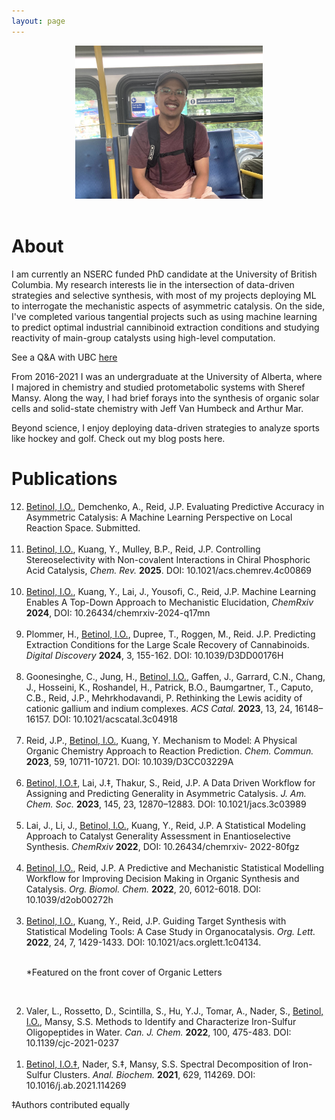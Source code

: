 ```yaml
---
layout: page
---
```

<div style="text-align: center;">
  <img src="/files/index/headshot.jpg" width="300">
</div>

<br>

# About

I am currently an NSERC funded PhD candidate at the University of British Columbia. My research interests lie in
the intersection of data-driven strategies and selective synthesis, with most of my projects deploying ML to interrogate the mechanistic aspects of asymmetric catalysis. On the side, I've completed various tangential projects such as using machine learning to predict optimal industrial cannibinoid extraction conditions and studying reactivity of main-group catalysts using high-level computation.

See a Q&A with UBC [here](https://www.grad.ubc.ca/campus-community/meet-our-students/betinol-isaiah)

From 2016-2021 I was an undergraduate at the University of Alberta, where I majored in chemistry and studied protometabolic systems with Sheref Mansy. Along the way, I had brief forays into the synthesis of organic solar cells and solid-state chemistry with Jeff Van Humbeck and Arthur Mar. 

Beyond science, I enjoy deploying data-driven strategies to analyze sports like hockey and golf. 
Check out my blog posts here.

# Publications
<ol reversed>

<li> <u>Betinol, I.O.</u>, Demchenko, A., Reid, J.P. Evaluating Predictive Accuracy in Asymmetric Catalysis: A
Machine Learning Perspective on Local Reaction Space. Submitted.</li>
<br>

<li> <u>Betinol, I.O.</u>, Kuang, Y., Mulley, B.P., Reid, J.P. Controlling Stereoselectivity with Non-covalent Interactions in Chiral Phosphoric Acid Catalysis, <i>Chem. Rev.</i> <b>2025</b>. DOI: 10.1021/acs.chemrev.4c00869</li>
<br>

<li> <u>Betinol, I.O.</u>, Kuang, Y., Lai, J., Yousofi, C., Reid, J.P. Machine Learning Enables A Top-Down
Approach to Mechanistic Elucidation, <i>ChemRxiv</i> <b>2024</b>, DOI: 10.26434/chemrxiv-2024-q17mn</li>
<br>

<li> Plommer, H., <u>Betinol, I.O.</u>, Dupree, T., Roggen, M., Reid. J.P. Predicting Extraction Conditions for
the Large Scale Recovery of Cannabinoids. <i>Digital Discovery</i> <b>2024</b>, 3, 155-162.
DOI: 10.1039/D3DD00176H</li>
<br>

<li> Goonesinghe, C., Jung, H., <u>Betinol, I.O.</u>, Gaffen, J., Garrard, C.N., Chang, J., Hosseini, K., Roshandel, H., Patrick, B.O., Baumgartner, T., Caputo, C.B., Reid, J.P., Mehrkhodavandi, P. Rethinking
the Lewis acidity of cationic gallium and indium complexes. <i>ACS Catal.</i> <b>2023</b>, 13, 24, 16148–16157.
DOI: 10.1021/acscatal.3c04918</li>
<br>

<li> Reid, J.P., <u>Betinol, I.O.</u>, Kuang, Y. Mechanism to Model: A Physical Organic Chemistry Approach
to Reaction Prediction. <i>Chem. Commun.</i> <b>2023</b>, 59, 10711-10721. DOI: 10.1039/D3CC03229A</li>
<br>

<li> <u>Betinol, I.O.‡</u>, Lai, J.‡, Thakur, S., Reid, J.P. A Data Driven Workflow for Assigning and Predicting
Generality in Asymmetric Catalysis. <i>J. Am. Chem. Soc.</i> <b>2023</b>, 145, 23, 12870–12883. DOI:
10.1021/jacs.3c03989</li>
<br>

<li> Lai, J., Li, J., <u>Betinol, I.O.</u>, Kuang, Y., Reid, J.P. A Statistical Modeling Approach to Catalyst
Generality Assessment in Enantioselective Synthesis. <i>ChemRxiv</i> <b>2022</b>, DOI: 10.26434/chemrxiv-
2022-80fgz</li>
<br>

<li> <u>Betinol, I.O.</u>, Reid, J.P. A Predictive and Mechanistic Statistical Modelling Workflow for Improving
Decision Making in Organic Synthesis and Catalysis. <i>Org. Biomol. Chem.</i> <b>2022</b>, 20, 6012-6018. DOI:
10.1039/d2ob00272h</li>
<br>

<li> <u>Betinol, I.O.</u>, Kuang, Y., Reid, J.P. Guiding Target Synthesis with Statistical Modeling Tools: A
Case Study in Organocatalysis. <i>Org. Lett.</i> <b>2022</b>, 24, 7, 1429-1433. DOI: 10.1021/acs.orglett.1c04134.

<br>*Featured on the front cover of Organic Letters</li>
<br>

<li> Valer, L., Rossetto, D., Scintilla, S., Hu, Y.J., Tomar, A., Nader, S., <u>Betinol, I.O.</u>, Mansy, S.S.
Methods to Identify and Characterize Iron-Sulfur Oligopeptides in Water. <i>Can. J. Chem.</i> <b>2022</b>, 100,
475-483. DOI: 10.1139/cjc-2021-0237</li>
<br>

<li> <u>Betinol, I.O.‡</u>, Nader, S.‡, Mansy, S.S. Spectral Decomposition of Iron-Sulfur Clusters. <i>Anal. Biochem.</i>
<b>2021</b>, 629, 114269. DOI: 10.1016/j.ab.2021.114269</li>

</ol>
‡Authors contributed equally